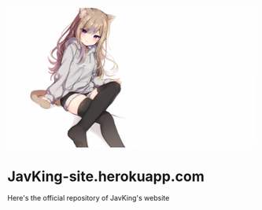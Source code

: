 <a href="https://discordapp.com/api/oauth2/authorize?client_id=694655522237972510&permissions=8&scope=bot"><img alt="JavKing_Banner" src="../../images/JavKing_banner.jpg"></a><br>

# JavKing-site.herokuapp.com
Here's the official repository of JavKing's website